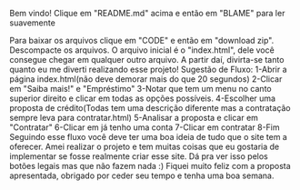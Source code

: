 Bem vindo! Clique em "README.md" acima e então em "BLAME" para ler suavemente
<p></p>
Para baixar os arquivos clique em "CODE" e então em "download zip". Descompacte os arquivos.
O arquivo inicial é o "index.html", dele você consegue chegar em qualquer outro arquivo. 
A partir daí, divirta-se tanto quanto eu me diverti realizando esse projeto!
Sugestão de Fluxo:
1-Abrir a página index.html(não deve demorar mais do que 20 segundos)
2-Clicar em "Saiba mais!" e "Empréstimo"
3-Notar que tem um menu no canto superior direito e clicar em todas as opções possíveis.
4-Escolher uma proposta de crédito(Todas tem uma descrição diferente mas a contratação sempre leva para contratar.html)
5-Analisar a proposta e clicar em "Contratar"
6-Clicar em já tenho uma conta
7-Clicar em contratar
8-Fim
Seguindo esse fluxo você deve ter uma boa ideia de tudo que o site tem a oferecer.
Amei realizar o projeto e tem muitas coisas que eu gostaria de implementar se fosse realmente criar esse site. Dá pra ver isso pelos botões legais mas que não fazem nada :)
Fiquei muito feliz com a proposta apresentada, obrigado por ceder seu tempo e tenha uma boa semana.

